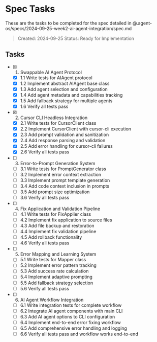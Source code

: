 # Spec Tasks

These are the tasks to be completed for the spec detailed in @.agent-os/specs/2024-09-25-week2-ai-agent-integration/spec.md

> Created: 2024-09-25
> Status: Ready for Implementation

## Tasks

- [x] 1. Swappable AI Agent Protocol
  - [x] 1.1 Write tests for AIAgent protocol
  - [x] 1.2 Implement abstract AIAgent base class
  - [x] 1.3 Add agent selection and configuration
  - [x] 1.4 Add agent metadata and capabilities tracking
  - [x] 1.5 Add fallback strategy for multiple agents
  - [x] 1.6 Verify all tests pass

- [x] 2. Cursor CLI Headless Integration
  - [x] 2.1 Write tests for CursorClient class
  - [x] 2.2 Implement CursorClient with cursor-cli execution
  - [x] 2.3 Add prompt validation and sanitization
  - [x] 2.4 Add response parsing and validation
  - [x] 2.5 Add error handling for cursor-cli failures
  - [x] 2.6 Verify all tests pass

- [ ] 3. Error-to-Prompt Generation System
  - [ ] 3.1 Write tests for PromptGenerator class
  - [ ] 3.2 Implement error context extraction
  - [ ] 3.3 Implement prompt template generation
  - [ ] 3.4 Add code context inclusion in prompts
  - [ ] 3.5 Add prompt size optimization
  - [ ] 3.6 Verify all tests pass

- [ ] 4. Fix Application and Validation Pipeline
  - [ ] 4.1 Write tests for FixApplier class
  - [ ] 4.2 Implement fix application to source files
  - [ ] 4.3 Add file backup and restoration
  - [ ] 4.4 Implement fix validation pipeline
  - [ ] 4.5 Add rollback functionality
  - [ ] 4.6 Verify all tests pass

- [ ] 5. Error Mapping and Learning System
  - [ ] 5.1 Write tests for Mapper class
  - [ ] 5.2 Implement error pattern tracking
  - [ ] 5.3 Add success rate calculation
  - [ ] 5.4 Implement adaptive prompting
  - [ ] 5.5 Add fallback strategy selection
  - [ ] 5.6 Verify all tests pass

- [ ] 6. AI Agent Workflow Integration
  - [ ] 6.1 Write integration tests for complete workflow
  - [ ] 6.2 Integrate AI agent components with main CLI
  - [ ] 6.3 Add AI agent options to CLI configuration
  - [ ] 6.4 Implement end-to-end error fixing workflow
  - [ ] 6.5 Add comprehensive error handling and logging
  - [ ] 6.6 Verify all tests pass and workflow works end-to-end
